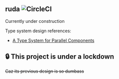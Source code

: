 ruda
![CircleCI](https://img.shields.io/circleci/build/github/Phosphorus15/ruda?logo=circleci&token=c4725898309b9977a3d155686c0b04c9e99a58ed)
------
Currently under construction

Type system design references:

+ [A Type System for Parallel Components](https://arxiv.org/pdf/0905.3432.pdf)

## :lock: This project is under a lockdown

~~Caz its previous design is so dumbass~~
